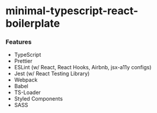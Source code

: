 # minimal-typescript-react-boilerplate

### Features

- TypeScript
- Prettier
- ESLint (w/ React, React Hooks, Airbnb, jsx-a11y configs)
- Jest (w/ React Testing Library)
- Webpack
- Babel
- TS-Loader
- Styled Components
- SASS
